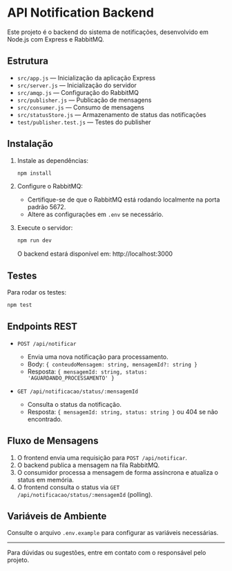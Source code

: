 
# API Notification Backend

Este projeto é o backend do sistema de notificações, desenvolvido em Node.js com Express e RabbitMQ.

## Estrutura
- `src/app.js` — Inicialização da aplicação Express
- `src/server.js` — Inicialização do servidor
- `src/amqp.js` — Configuração do RabbitMQ
- `src/publisher.js` — Publicação de mensagens
- `src/consumer.js` — Consumo de mensagens
- `src/statusStore.js` — Armazenamento de status das notificações
- `test/publisher.test.js` — Testes do publisher

## Instalação

1. Instale as dependências:
	```powershell
	npm install
	```

2. Configure o RabbitMQ:
	- Certifique-se de que o RabbitMQ está rodando localmente na porta padrão 5672.
	- Altere as configurações em `.env` se necessário.

3. Execute o servidor:
	```powershell
	npm run dev
	```
	O backend estará disponível em: http://localhost:3000

## Testes

Para rodar os testes:
```powershell
npm test
```


## Endpoints REST

- `POST /api/notificar`
	- Envia uma nova notificação para processamento.
	- Body: `{ conteudoMensagem: string, mensagemId?: string }`
	- Resposta: `{ mensagemId: string, status: 'AGUARDANDO_PROCESSAMENTO' }`

- `GET /api/notificacao/status/:mensagemId`
	- Consulta o status da notificação.
	- Resposta: `{ mensagemId: string, status: string }` ou 404 se não encontrado.

## Fluxo de Mensagens
1. O frontend envia uma requisição para `POST /api/notificar`.
2. O backend publica a mensagem na fila RabbitMQ.
3. O consumidor processa a mensagem de forma assíncrona e atualiza o status em memória.
4. O frontend consulta o status via `GET /api/notificacao/status/:mensagemId` (polling).

## Variáveis de Ambiente
Consulte o arquivo `.env.example` para configurar as variáveis necessárias.

---

Para dúvidas ou sugestões, entre em contato com o responsável pelo projeto.
